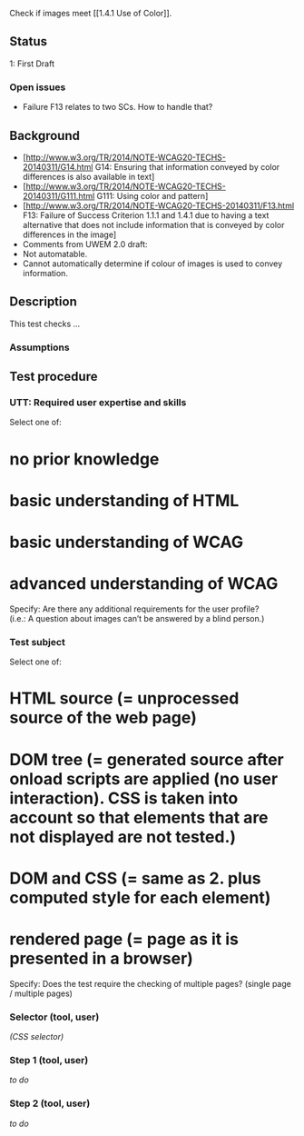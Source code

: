 Check if images meet [[1.4.1 Use of Color]].

## Status

1: First Draft

### Open issues

- Failure F13 relates to two SCs. How to handle that?

## Background

- [http://www.w3.org/TR/2014/NOTE-WCAG20-TECHS-20140311/G14.html G14: Ensuring that information conveyed by color differences is also available in text]
- [http://www.w3.org/TR/2014/NOTE-WCAG20-TECHS-20140311/G111.html G111: Using color and pattern]
- [http://www.w3.org/TR/2014/NOTE-WCAG20-TECHS-20140311/F13.html F13: Failure of Success Criterion 1.1.1 and 1.4.1 due to having a text alternative that does not include information that is conveyed by color differences in the image]
- Comments from UWEM 2.0 draft:
- Not automatable.
- Cannot automatically determine if colour of images is used to convey information.

## Description

This test checks …

### Assumptions

## Test procedure

### UTT: Required user expertise and skills

Select one of:

# no prior knowledge
# basic understanding of HTML
# basic understanding of WCAG
# advanced understanding of WCAG

Specify: Are there any additional requirements for the user profile?<br />(i.e.: A question about images can’t be answered by a blind person.)

### Test subject

Select one of:

# HTML source (= unprocessed source of the web page)
# DOM tree (= generated source after onload scripts are applied (no user interaction). CSS is taken into account so that elements that are not displayed are not tested.)
# DOM and CSS (= same as 2. plus computed style for each element)
# rendered page (= page as it is presented in a browser)

Specify: Does the test require the checking of multiple pages? (single page / multiple pages)

### Selector (tool, user)

*(CSS selector)*

### Step 1 (tool, user)
*to do*

### Step 2 (tool, user)
*to do*
